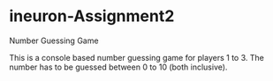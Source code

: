 # ineuron-Assignment2
Number Guessing Game

This is a console based number guessing game for players 1 to 3. The number has to be guessed between 0 to 10 (both inclusive).

